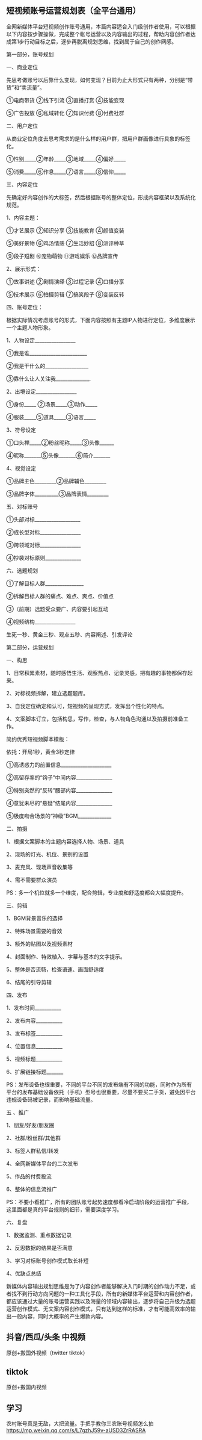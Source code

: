 

## 短视频账号运营规划表（全平台通用）

全网新媒体平台短视频创作账号通用，本篇内容适合入门级创作者使用，可以根据以下内容按步骤操做，完成整个帐号运营以及内容输出的过程，帮助内容创作者达成第1步行动目标之后，逐步再脱离规划思维，找到属于自己的创作网感。

第一部分，账号规划

一、商业定位

先思考做账号以后靠什么变现，如何变现？目前为止大形式只有两种，分别是“带货”和“卖流量”。

①电商带货 ②线下引流 ③直播打赏 ④技能变现

⑤广告投放 ⑥私域转化 ⑦知识付费 ⑧付费社群

二、用户定位

从商业定位角度去思考需求的是什么样的用户群，把用户群画像进行具象的标签化。

①性别_____②年龄_____③地域_____④偏好_____	

⑤消费_____⑥作息_____⑦语言_____⑧信仰_____

三、内容定位

先确定好内容创作的大标签，然后根据账号的整体定位，形成内容框架以及系统化规范。

1、内容主题：

①才艺展示 ②知识分享 ③技能教育 ④颜值变装 

⑤美好景物 ⑥鸡汤情感 ⑦生活妙招 ⑧测评种草

⑨段子短剧 ⑩宠物萌物 ⑪游戏娱乐 ⑫品牌宣传

2、展示形式：

①故事讲述 ②剧情演绎 ③过程记录 ④口播分享

⑤技术展示 ⑥拍摄剪辑 ⑦搞笑段子 ⑧变装反转

四、账号定位：

根据实际情况考虑账号的形式，下面内容按照有主题IP人物进行定位，多维度展示一个主题人物形象。

1、人物设定_________________

①我是谁________________________

②我是干什么的__________________

③靠什么让人关注我______________.

2、出境设定_________________

①身份_____ ②场景_____③动作_____ 

④服装_____⑤道具_____③语言_____

3、符号设定

①口头禅_____②粉丝昵称_____③头像______

④昵称_______⑤头像_______⑥简介_______

4、视觉设定

①品牌主色_________②品牌辅色_________

③品牌字体__________③品牌表情_________

五、对标账号

①头部对标___________________

②成长型对标_________________

③跨领域对标_________________

④抄袭对标原则_______________

六、选题规划

①了解目标人群________________

②拆解目标人群的痛点、难点、爽点、价值点

③（前期）选题受众要广、内容要引起互动

④视频结构_________________

生死一秒、黄金三秒、观点五秒、内容阐述、引发评论

第二部分，运营规划

一、构思

1、日常积累素材，随时感悟生活、观察热点、记录灵感，把有趣的事物都保存起来。

2、对标视频拆解，建立选题题库。

3、自我定位确定和认可，短视频的呈现方式，发挥出个性化的特点。

4、文案脚本订立，包括构思，写作，检查，与人物角色沟通以及拍摄前准备工作。

简约优秀短视频脚本模版：

依托：开局1秒，黄金3秒定律

①高诱惑力的前置信息_____________________

②高留存率的“钩子”中间内容_______________

③特别突然的“反转”腰部内容_______________

④意犹未尽的“悬疑”结尾内容_______________

⑤极度吻合场景的“神级”BGM______________

二、拍摄

1、根据文案脚本的主题内容选择人物、场景、道具

2、现场的灯光、机位、景别的设置

3、麦克风、现场声音收集等

4、需不需要群众演员

PS：多一个机位就多一个维度，配合剪辑，专业度和舒适度都会大幅度提升。

三、剪辑

1、BGM背景音乐的选择

2、特殊场景需要的音效

3、额外的贴图以及视频素材

4、封面制作、特效植入、字幕与基本的文字提示。

5、整体是否流畅，检查语速、画面舒适度

6、结尾的引导剪辑

四、发布

1、发布时间___________

2、发布内容___________

3、发布标签___________

4、位置信息___________

5、视频标题___________

6、扩展链接标题_______

PS：发布设备也很重要，不同的平台不同的发布端有不同的功能，同时作为所有平台的发布基础设备依托（手机）型号也很重要，尽量不要买二手货，避免因平台违规设备码被记录，而影响基础流量。

五 、推广

1、朋友/好友/朋友圈

2、社群/粉丝群/其他群

3、标签人群私信/转发

4、全网新媒体平台的二次发布

5、作品的付费投流

6、整体的信息流推广

PS：不要小看推广，所有的团队账号起势速度都看冷启动阶段的运营推广手段，这里面都是真的平台规则的细节，需要深度学习。

六、复盘

1、数据监测、重点数据记录

2、反思数据的结果是否满意

3、学习对标账号创作模式取长补短

4、优缺点总结

新媒体内容输出规划思维是为了内容创作者能够解决入门时期的创作动力不足，或者找不到行动方向问题的一种工具化手段，所有的新媒体平台运营和内容创作者，都应该通过大量的账号运营实践以及海量的领域内容输出，逐步将自己升级为选题运营创作模式、无文案内容创作模式，只有达到这样的标准，才有可能高效率的输出一般内容，同时大概率的产生爆款内容。

## 抖音/西瓜/头条 中视频
原创+搬国外视频（twitter tiktok）

## tiktok 
原创+搬国内视频

## 学习
农村账号真是无敌，大把流量。手把手教你三农账号视频怎么拍 https://mp.weixin.qq.com/s/L7gzhJ59v-aUSD3ZrRASRA